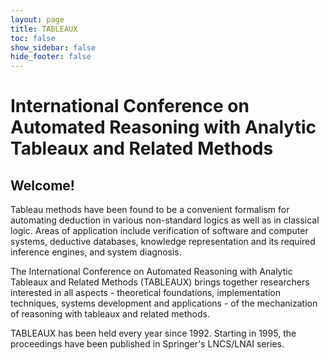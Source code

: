 ```yaml
---
layout: page
title: TABLEAUX
toc: false
show_sidebar: false
hide_footer: false
---
```


# International Conference on Automated Reasoning with Analytic Tableaux and Related Methods

## Welcome!

Tableau methods have been found to be a convenient formalism for automating
deduction in various non-standard logics as well as in classical logic. Areas
of application include verification of software and computer systems, deductive
databases, knowledge representation and its required inference engines, and
system diagnosis.

The International Conference on Automated Reasoning with Analytic Tableaux and
Related Methods (TABLEAUX) brings together researchers interested in all
aspects - theoretical foundations, implementation techniques, systems
development and applications - of the mechanization of reasoning with tableaux
and related methods.

TABLEAUX has been held every year since 1992. Starting in 1995, the proceedings
have been published in Springer's LNCS/LNAI series.


